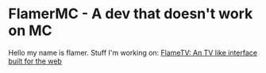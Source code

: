 # FlamerMC - A dev that doesn't work on MC
Hello my name is flamer.
Stuff I'm working on:
[FlameTV: An TV like interface built for the web](https://github.com/FlamerMC/flame-tv-eletron/blob/main/README.md)
